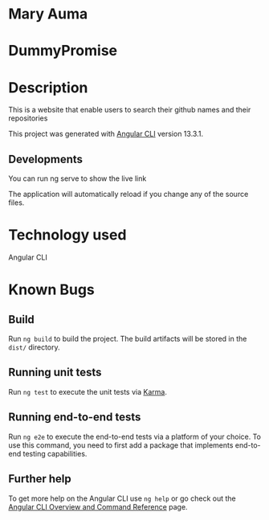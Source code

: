 #  Mary Auma
# DummyPromise
# Description
This is a website that enable users to search their github names and their repositories

This project was generated with [Angular CLI](https://github.com/angular/angular-cli) version 13.3.1.

## Developments
You can run ng serve to show the live link

 The application will automatically reload if you change any of the source files.
 # Technology used
 Angular CLI

# Known Bugs

## Build

Run `ng build` to build the project. The build artifacts will be stored in the `dist/` directory.

## Running unit tests

Run `ng test` to execute the unit tests via [Karma](https://karma-runner.github.io).

## Running end-to-end tests

Run `ng e2e` to execute the end-to-end tests via a platform of your choice. To use this command, you need to first add a package that implements end-to-end testing capabilities.

## Further help

To get more help on the Angular CLI use `ng help` or go check out the [Angular CLI Overview and Command Reference](https://angular.io/cli) page.

